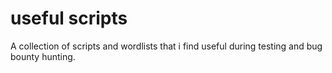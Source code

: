 # useful scripts

A collection of scripts and wordlists that i find useful during testing and bug bounty hunting.
